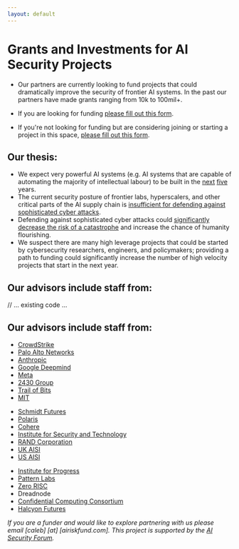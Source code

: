 ```yaml
---
layout: default
---
```


# Grants and Investments for AI Security Projects

- Our partners are currently looking to fund projects that could dramatically improve the security of frontier AI systems. In the past our partners have made grants ranging from 10k to 100mil+.

- If you are looking for funding [please fill out this form](#).

- If you're not looking for funding but are considering joining or starting a project in this space, [please fill out this form](#).

## Our thesis:

- We expect very powerful AI systems (e.g. AI systems that are capable of automating the majority of intellectual labour) to be built in the [next](https://milesbrundage.substack.com/p/times-up-for-ai-policy) [five](https://www.lesswrong.com/posts/K2D45BNxnZjdpSX2j/ai-timelines) years.
- The current security posture of frontier labs, hyperscalers, and other critical parts of the AI supply chain is [insufficient for defending against sophisticated cyber attacks](https://www.rand.org/pubs/research_reports/RRA2849-1.html).
- Defending against sophisticated cyber attacks could [significantly decrease the risk of a catastrophe](https://www.cold-takes.com/racing-through-a-minefield-the-ai-deployment-problem/) and increase the chance of humanity flourishing.
- We suspect there are many high leverage projects that could be started by cybersecurity researchers, engineers, and policymakers; providing a path to funding could significantly increase the number of high velocity projects that start in the next year.

## Our advisors include staff from:

// ... existing code ...

## Our advisors include staff from:

<div class="advisor-grid">
  <ul>
    <li><a href="https://www.crowdstrike.com">CrowdStrike</a></li>
    <li><a href="https://www.paloaltonetworks.com">Palo Alto Networks</a></li>
    <li><a href="https://www.anthropic.com">Anthropic</a></li>
    <li><a href="https://deepmind.google/">Google Deepmind</a></li>
    <li><a href="https://www.llama.com/">Meta</a></li>
    <li><a href="https://www.2430group.org">2430 Group</a></li>
    <li><a href="https://www.trailofbits.com">Trail of Bits</a></li>
    <li><a href="https://www.mit.edu">MIT</a></li>
  </ul>

  <ul>
    <li><a href="https://www.schmidtfutures.com">Schmidt Futures</a></li>
    <li><a href="https://www.polaris.com">Polaris</a></li>
    <li><a href="https://cohere.ai">Cohere</a></li>
    <li><a href="https://securityandtechnology.org/">Institute for Security and Technology</a></li>
    <li><a href="https://www.rand.org">RAND Corporation</a></li>
    <li><a href="https://www.aisi.gov.uk">UK AISI</a></li>
    <li><a href="https://www.nist.gov/aisi">US AISI</a></li>
  </ul>

  <ul>
    <li><a href="https://progress.institute">Institute for Progress</a></li>
    <li><a href="https://www.patternlabs.ai">Pattern Labs</a></li>
    <li><a href="https://risczero.com">Zero RISC</a></li>
    <li>Dreadnode</li>
    <li><a href="https://confidentialcomputing.io">Confidential Computing Consortium</a></li>
    <li><a href="https://halcyonfutures.org/">Halcyon Futures</a></li>
  </ul>
</div>

_If you are a funder and would like to explore partnering with us please email [caleb] [at] [airiskfund.com]. This project is supported by the [AI Security Forum](aisecurity.forum)._
